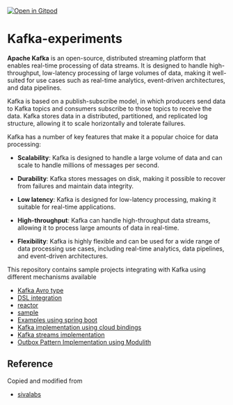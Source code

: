 [![Open in Gitpod](https://gitpod.io/button/open-in-gitpod.svg)](https://gitpod.io/#https://github.com/rajadilipkolli/kafka-experiments)

# Kafka-experiments

**Apache Kafka** is an open-source, distributed streaming platform that enables real-time processing of data streams. It is designed to handle high-throughput, low-latency processing of large volumes of data, making it well-suited for use cases such as real-time analytics, event-driven architectures, and data pipelines.

Kafka is based on a publish-subscribe model, in which producers send data to Kafka topics and consumers subscribe to those topics to receive the data. Kafka stores data in a distributed, partitioned, and replicated log structure, allowing it to scale horizontally and tolerate failures.

Kafka has a number of key features that make it a popular choice for data processing:

  - **Scalability**: Kafka is designed to handle a large volume of data and can scale to handle millions of messages per second.

  - **Durability**: Kafka stores messages on disk, making it possible to recover from failures and maintain data integrity.

  - **Low latency**: Kafka is designed for low-latency processing, making it suitable for real-time applications.

  - **High-throughput**: Kafka can handle high-throughput data streams, allowing it to process large amounts of data in real-time.

  - **Flexibility**: Kafka is highly flexible and can be used for a wide range of data processing use cases, including real-time analytics, data pipelines, and event-driven architectures.

This repository contains sample projects integrating with Kafka using different mechanisms available

  - [Kafka Avro type](./kafka-avro/README.md)
  - [DSL integration](./kafka-dsl-integration/ReadMe.md)
  - [reactor](./kafka-reactor/README.md)
  - [sample](./kafka-sample/README.md)
  - [Examples using spring boot](./kafka-spring-boot/README.md)
  - [Kafka implementation using cloud bindings](./kafka-spring-cloud-sample/README.md)
  - [Kafka streams implementation](./kafka-streams/README.md)
  - [Outbox Pattern Implementation using Modulith](./spring-modulith-outbox-pattern/README.md)


## Reference

Copied and modified from 
 - [sivalabs](https://github.com/sivaprasadreddy/kafka-tutorial)
